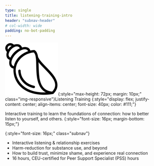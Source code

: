 ```yaml
---
type: single
title: listening-training-intro
header: "subnav-header"
# col-width: wide
padding: no-bot-padding
---
```


![](/assets/images/listening-training/listening-training-icon.png){:style="max-height: 72px; margin: 10px;" class="img-responsive"}Listening&nbsp;Training
{:style="display: flex; justify-content: center; align-items: center; font-size: 40px; color: #111;"}

Interactive training to learn the foundations of connection: how to better listen to yourself, and others.
{:style="font-size: 16px; margin-bottom: 15px;"}

{:style="font-size: 16px;" class="subnav"}
- Interactive listening & relationship exercises
- Harm-reduction for substance use, and beyond
- How to build trust, minimize shame, and experience real connection
- 16 hours, CEU-certified for Peer Support Specialist (PSS) hours
